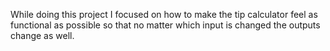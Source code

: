 While doing this project I focused on how to make the tip calculator feel as functional as possible so that no matter which input is changed the outputs change as well.